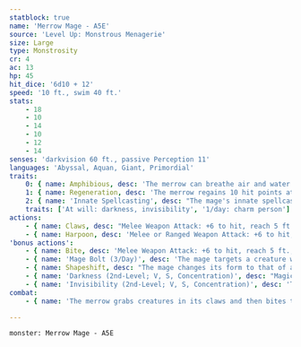 ```yaml
---
statblock: true
name: 'Merrow Mage - A5E'
source: 'Level Up: Monstrous Menagerie'
size: Large
type: Monstrosity
cr: 4
ac: 13
hp: 45
hit_dice: '6d10 + 12'
speed: '10 ft., swim 40 ft.'
stats:
    - 18
    - 10
    - 14
    - 10
    - 12
    - 14
senses: 'darkvision 60 ft., passive Perception 11'
languages: 'Abyssal, Aquan, Giant, Primordial'
traits:
    0: { name: Amphibious, desc: 'The merrow can breathe air and water.' }
    1: { name: Regeneration, desc: 'The merrow regains 10 hit points at the beginning of each of its turns as long as it has at least 1 hit point.' }
    2: { name: 'Innate Spellcasting', desc: "The mage's innate spellcasting ability is Charisma (spell save DC 12). It can innately cast the following spells, requiring no material components:" }
    traits: ['At will: darkness, invisibility', '1/day: charm person']
actions:
    - { name: Claws, desc: "Melee Weapon Attack: +6 to hit, reach 5 ft., one target. Hit: 11 (2d6 + 4) piercing damage, and the target is grappled (escape DC 14). Until this grapple ends, the merrow can't attack a different creature with its claws." }
    - { name: Harpoon, desc: 'Melee or Ranged Weapon Attack: +6 to hit, reach 10 ft. or range 20/60 ft., one target. Hit: 11 (2d6 + 4) piercing damage. The target makes a DC 14 Strength saving throw. On a failure, the merrow pulls the target up to 20 feet toward the merrow.' }
'bonus actions':
    - { name: Bite, desc: 'Melee Weapon Attack: +6 to hit, reach 5 ft., one target. Hit: 6 (1d4 + 4) piercing damage, or 9 (2d4 + 4) piercing damage if the target is grappled.' }
    - { name: 'Mage Bolt (3/Day)', desc: 'The mage targets a creature within 30 feet. The target makes a DC 12 Dexterity saving throw, taking 21 (6d6) lightning damage on a failed save or half damage on a success.' }
    - { name: Shapeshift, desc: "The mage changes its form to that of a Medium merfolk or back into its true form. While shapeshifted, it can't use its Bite attack but its statistics are otherwise unchanged except for its size. It reverts to its true form if it dies." }
    - { name: 'Darkness (2nd-Level; V, S, Concentration)', desc: "Magical darkness spreads from a point within 60 feet of the mage, filling a 15-foot-radius sphere and spreading around corners. It remains for 1 minute. A creature with darkvision can't see through this darkness, and nonmagical light can't illuminate it." }
    - { name: 'Invisibility (2nd-Level; V, S, Concentration)', desc: 'The mage is invisible for 1 hour or until it attacks, uses Mage Bolt, or casts a spell.' }
combat:
    - { name: 'The merrow grabs creatures in its claws and then bites them', desc: 'If an enemy is up to 20 feet away, it uses its harpoon and pulls the enemy into its reach. It uses its claws for opportunity attacks so that it can grapple fleeing creatures.' }

---
```

```statblock
monster: Merrow Mage - A5E
```

